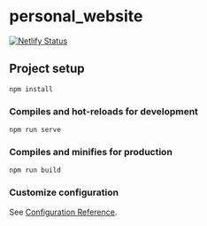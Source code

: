 # personal_website

[![Netlify Status](https://api.netlify.com/api/v1/badges/71a42dfa-6522-40d3-8908-3a550037290f/deploy-status)](https://app.netlify.com/sites/sebastien-leib/deploys)

## Project setup
```
npm install
```

### Compiles and hot-reloads for development
```
npm run serve
```

### Compiles and minifies for production
```
npm run build
```

### Customize configuration
See [Configuration Reference](https://cli.vuejs.org/config/).
